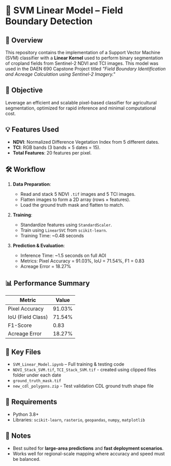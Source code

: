# 📌 SVM Linear Model – Field Boundary Detection

## 🌾 Overview
This repository contains the implementation of a Support Vector Machine (SVM) classifier with a **Linear Kernel** used to perform binary segmentation of cropland fields from Sentinel-2 NDVI and TCI images. This model was used in the DAEN 690 Capstone Project titled *"Field Boundary Identification and Acreage Calculation using Sentinel-2 Imagery."*

## 🧠 Objective
Leverage an efficient and scalable pixel-based classifier for agricultural segmentation, optimized for rapid inference and minimal computational cost.

## 💡 Features Used
- **NDVI**: Normalized Difference Vegetation Index from 5 different dates.
- **TCI**: RGB bands (3 bands × 5 dates = 15).
- **Total Features**: 20 features per pixel.

## 🛠️ Workflow
1. **Data Preparation**:
   - Read and stack 5 NDVI `.tif` images and 5 TCI images.
   - Flatten images to form a 2D array (rows × features).
   - Load the ground truth mask and flatten to match.

2. **Training**:
   - Standardize features using `StandardScaler`.
   - Train using `LinearSVC` from `scikit-learn`.
   - Training Time: ~0.48 seconds

3. **Prediction & Evaluation**:
   - Inference Time: ~1.5 seconds on full AOI
   - Metrics: Pixel Accuracy = 91.03%, IoU = 71.54%, F1 = 0.83
   - Acreage Error = 18.27%

## 📊 Performance Summary
| Metric             | Value        |
|--------------------|--------------|
| Pixel Accuracy     | 91.03%       |
| IoU (Field Class)  | 71.54%       |
| F1-Score           | 0.83         |
| Acreage Error      | 18.27%       |

## 📂 Key Files
- `SVM_Linear_Model.ipynb` – Full training & testing code
- `NDVI_Stack_SVM.tif`, `TCI_Stack_SVM.tif` - created using clipped files folder under each date
- `ground_truth_mask.tif`
- `new_cdl_polygons.zip` - Test validation CDL ground truth shape file

## 🧰 Requirements
- Python 3.8+
- Libraries: `scikit-learn`, `rasterio`, `geopandas`, `numpy`, `matplotlib`

## 📎 Notes
- Best suited for **large-area predictions** and **fast deployment scenarios**.
- Works well for regional-scale mapping where accuracy and speed must be balanced.
